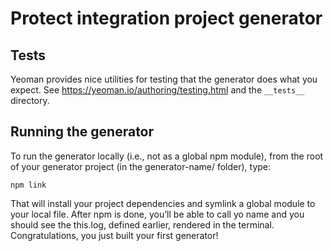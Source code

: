 
# Protect integration project generator

## Tests

Yeoman provides nice utilities for testing that the generator does what you expect.
See https://yeoman.io/authoring/testing.html and the `__tests__` directory.


## Running the generator

To run the generator locally (i.e., not as a global npm module), from the root of your generator project (in the generator-name/ folder), type:

```
npm link
```

That will install your project dependencies and symlink a global module to your local file. After npm is done, you’ll be able to call yo name and you should see the this.log, defined earlier, rendered in the terminal. Congratulations, you just built your first generator!

